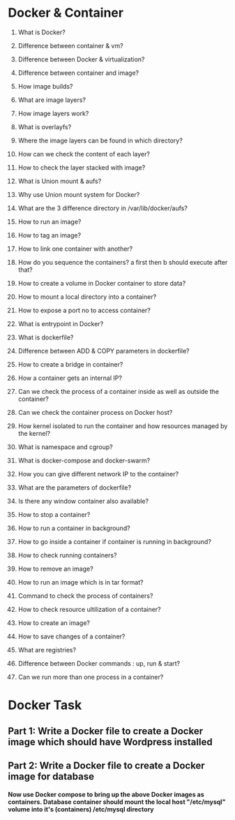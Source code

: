 # Docker & Container

1. What is Docker?
2. Difference between container & vm?
3. Difference between Docker & virtualization?
4. Difference between container and image?
5. How image builds?
6. What are image layers?
7. How image layers work?
8. What is overlayfs?
9. Where the image layers can be found in which directory?
10. How can we check the content of each layer?
11. How to check the layer stacked with image?
12. What is Union mount & aufs?
13. Why use Union mount system for Docker?
14. What are the 3 difference directory in /var/lib/docker/aufs?

15. How to run an image?
16. How to tag an image?
17. How to link one container with another?
18. How do you sequence the containers? a first then b should execute after that?
19. How to create a volume in Docker container to store data?

20. How to mount a local directory into a container?
21. How to expose a port no to access container?
22. What is entrypoint in Docker?
23. What is dockerfile?
24. Difference between ADD & COPY parameters in dockerfile?
25. How to create a bridge in container?
26. How a container gets an internal IP?
27. Can we check the process of a container inside as well as outside the container?
28. Can we check the container process on Docker host?

29. How kernel isolated to run the container and how resources managed by the kernel?
30. What is namespace and cgroup?
31. What is docker-compose and docker-swarm?
32. How you can give different network IP to the container?
33. What are the parameters of dockerfile?
34. Is there any window container also available?
35. How to stop a container?
36. How to run a container in background?
37. How to go inside a container if container is running in background?
38. How to check running containers?
39. How to remove an image?
40. How to run an image which is in tar format?
41. Command to check the process of containers?
42. How to check resource ultilization of a container?
43. How to create an image?
44. How to save changes of a container?
45. What are registries?
46. Difference between Docker commands : up, run & start?
47. Can we run more than one process in a container?

# Docker Task

## Part 1: Write a Docker file to create a Docker image which should have Wordpress installed
## Part 2: Write a Docker file to create a Docker image for database

#### Now use Docker compose to bring up the above Docker images as containers. Database container should mount the local host "/etc/mysql" volume into it's (containers) /etc/mysql directory